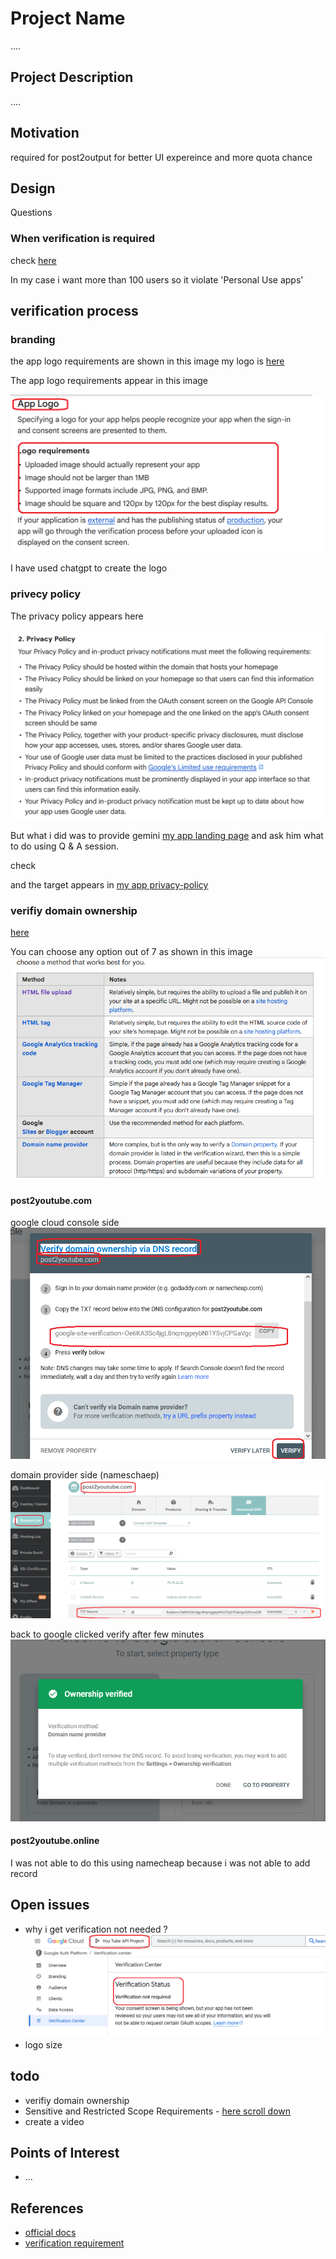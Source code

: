 <h1>Project Name</h1>
....

<h2>Project Description</h2>
....

<h2>Motivation</h2>
required for post2output for better UI expereince and more quota chance

<h2>Design</h2>
Questions

<h3>When verification is required</h3>
check <a href='https://support.google.com/cloud/answer/13464323/?sjid=10071116415336674414-EU#exemptions'>here</a>

In my case i want more than 100 users so it violate 'Personal Use apps'

<h2>verification process</h2>

<h3>branding</h3>
the app logo requirements are shown in this image
my logo is <a href='https://github.com/NathanKr/post2youtube-website-private/blob/main/public/images/post2youtube_logo_120x120.png'>here</a>

The app logo requirements appear in this image

<img src='./figs/app-logo-requirements.png'/>

I have used chatgpt to create the logo

<h3>privecy policy</h3>

The privacy policy appears here

<img src='./figs/privacy-policy.png'/>

But what i did was to provide gemini <a href='https://www.post2youtube.com'>my app landing page</a> and ask him what to do using Q & A session.

check 

and the target appears in <a href='https://www.post2youtube.com/privacy-policy'>my app privacy-policy</a>


<h3>verifiy domain ownership</h3>
<a href='https://support.google.com/webmasters/answer/9008080?sjid=6673206062964333071-EU'>here</a></li>

You can choose any option out of 7 as shown in this image 
<img src='./figs/7-domain-verification-options.png'/>

<h4>post2youtube.com</h4>

google cloud console side <img  src='./figs/verify-google-side.png'/>

domain provider side (nameschaep) <img  src='./figs/verify-namecheap-side.png'/>

back to google clicked verify after few minutes <img src='./figs/google-verified.png'/>

<h4>post2youtube.online</h4>
I was not able to do this using namecheap because i was not able to add record

<h2>Open issues</h2>
<ul>
    <li>why i get verification not needed ? <img src='./figs/verification-not-needed.png'/></li>
    <li>logo size</li>
   
</ul>

<h2>todo</h2>
<ul>
    <li>verifiy domain ownership </li>
    <li>Sensitive and Restricted Scope Requirements - <a href='https://support.google.com/cloud/answer/13464321?hl=en'>here scroll down</a></li>
    <li>create a video </li>
</ul>

<h2>Points of Interest</h2>
<ul>
    <li>...</li>
   
</ul>

<h2>References</h2>
<ul>
    <li><a href='https://support.google.com/cloud/answer/13463073?hl=en'>official docs</a></li>
    <li><a href='https://support.google.com/cloud/answer/13464321?hl=en&ref_topic=13460882&sjid=7676787867668491552-EU'>verification requirement</a></li>
</ul>
